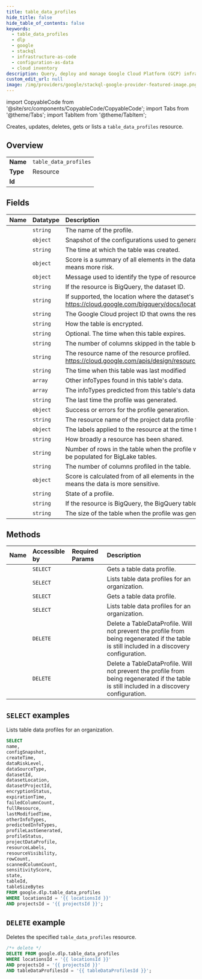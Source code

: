 ```yaml
---
title: table_data_profiles
hide_title: false
hide_table_of_contents: false
keywords:
  - table_data_profiles
  - dlp
  - google
  - stackql
  - infrastructure-as-code
  - configuration-as-data
  - cloud inventory
description: Query, deploy and manage Google Cloud Platform (GCP) infrastructure and resources using SQL
custom_edit_url: null
image: /img/providers/google/stackql-google-provider-featured-image.png
---
```


import CopyableCode from '@site/src/components/CopyableCode/CopyableCode';
import Tabs from '@theme/Tabs';
import TabItem from '@theme/TabItem';

Creates, updates, deletes, gets or lists a <code>table_data_profiles</code> resource.

## Overview
<table><tbody>
<tr><td><b>Name</b></td><td><code>table_data_profiles</code></td></tr>
<tr><td><b>Type</b></td><td>Resource</td></tr>
<tr><td><b>Id</b></td><td><CopyableCode code="google.dlp.table_data_profiles" /></td></tr>
</tbody></table>

## Fields
| Name | Datatype | Description |
|:-----|:---------|:------------|
| <CopyableCode code="name" /> | `string` | The name of the profile. |
| <CopyableCode code="configSnapshot" /> | `object` | Snapshot of the configurations used to generate the profile. |
| <CopyableCode code="createTime" /> | `string` | The time at which the table was created. |
| <CopyableCode code="dataRiskLevel" /> | `object` | Score is a summary of all elements in the data profile. A higher number means more risk. |
| <CopyableCode code="dataSourceType" /> | `object` | Message used to identify the type of resource being profiled. |
| <CopyableCode code="datasetId" /> | `string` | If the resource is BigQuery, the dataset ID. |
| <CopyableCode code="datasetLocation" /> | `string` | If supported, the location where the dataset's data is stored. See https://cloud.google.com/bigquery/docs/locations for supported locations. |
| <CopyableCode code="datasetProjectId" /> | `string` | The Google Cloud project ID that owns the resource. |
| <CopyableCode code="encryptionStatus" /> | `string` | How the table is encrypted. |
| <CopyableCode code="expirationTime" /> | `string` | Optional. The time when this table expires. |
| <CopyableCode code="failedColumnCount" /> | `string` | The number of columns skipped in the table because of an error. |
| <CopyableCode code="fullResource" /> | `string` | The resource name of the resource profiled. https://cloud.google.com/apis/design/resource_names#full_resource_name |
| <CopyableCode code="lastModifiedTime" /> | `string` | The time when this table was last modified |
| <CopyableCode code="otherInfoTypes" /> | `array` | Other infoTypes found in this table's data. |
| <CopyableCode code="predictedInfoTypes" /> | `array` | The infoTypes predicted from this table's data. |
| <CopyableCode code="profileLastGenerated" /> | `string` | The last time the profile was generated. |
| <CopyableCode code="profileStatus" /> | `object` | Success or errors for the profile generation. |
| <CopyableCode code="projectDataProfile" /> | `string` | The resource name of the project data profile for this table. |
| <CopyableCode code="resourceLabels" /> | `object` | The labels applied to the resource at the time the profile was generated. |
| <CopyableCode code="resourceVisibility" /> | `string` | How broadly a resource has been shared. |
| <CopyableCode code="rowCount" /> | `string` | Number of rows in the table when the profile was generated. This will not be populated for BigLake tables. |
| <CopyableCode code="scannedColumnCount" /> | `string` | The number of columns profiled in the table. |
| <CopyableCode code="sensitivityScore" /> | `object` | Score is calculated from of all elements in the data profile. A higher level means the data is more sensitive. |
| <CopyableCode code="state" /> | `string` | State of a profile. |
| <CopyableCode code="tableId" /> | `string` | If the resource is BigQuery, the BigQuery table ID. |
| <CopyableCode code="tableSizeBytes" /> | `string` | The size of the table when the profile was generated. |

## Methods
| Name | Accessible by | Required Params | Description |
|:-----|:--------------|:----------------|:------------|
| <CopyableCode code="organizations_locations_table_data_profiles_get" /> | `SELECT` | <CopyableCode code="locationsId, organizationsId, tableDataProfilesId" /> | Gets a table data profile. |
| <CopyableCode code="organizations_locations_table_data_profiles_list" /> | `SELECT` | <CopyableCode code="locationsId, organizationsId" /> | Lists table data profiles for an organization. |
| <CopyableCode code="projects_locations_table_data_profiles_get" /> | `SELECT` | <CopyableCode code="locationsId, projectsId, tableDataProfilesId" /> | Gets a table data profile. |
| <CopyableCode code="projects_locations_table_data_profiles_list" /> | `SELECT` | <CopyableCode code="locationsId, projectsId" /> | Lists table data profiles for an organization. |
| <CopyableCode code="organizations_locations_table_data_profiles_delete" /> | `DELETE` | <CopyableCode code="locationsId, organizationsId, tableDataProfilesId" /> | Delete a TableDataProfile. Will not prevent the profile from being regenerated if the table is still included in a discovery configuration. |
| <CopyableCode code="projects_locations_table_data_profiles_delete" /> | `DELETE` | <CopyableCode code="locationsId, projectsId, tableDataProfilesId" /> | Delete a TableDataProfile. Will not prevent the profile from being regenerated if the table is still included in a discovery configuration. |

## `SELECT` examples

Lists table data profiles for an organization.

```sql
SELECT
name,
configSnapshot,
createTime,
dataRiskLevel,
dataSourceType,
datasetId,
datasetLocation,
datasetProjectId,
encryptionStatus,
expirationTime,
failedColumnCount,
fullResource,
lastModifiedTime,
otherInfoTypes,
predictedInfoTypes,
profileLastGenerated,
profileStatus,
projectDataProfile,
resourceLabels,
resourceVisibility,
rowCount,
scannedColumnCount,
sensitivityScore,
state,
tableId,
tableSizeBytes
FROM google.dlp.table_data_profiles
WHERE locationsId = '{{ locationsId }}'
AND projectsId = '{{ projectsId }}'; 
```

## `DELETE` example

Deletes the specified <code>table_data_profiles</code> resource.

```sql
/*+ delete */
DELETE FROM google.dlp.table_data_profiles
WHERE locationsId = '{{ locationsId }}'
AND projectsId = '{{ projectsId }}'
AND tableDataProfilesId = '{{ tableDataProfilesId }}';
```
